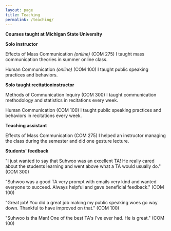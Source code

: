 ```yaml
---
layout: page
title: Teaching
permalink: /teaching/
---
```


**Courses taught at Michigan State University**

**Solo instructor**

  Effects of Mass Communication *(online)* (COM 275)
  I taught mass communication theories in summer online class.

  Human Communication *(online)* (COM 100)
  I taught public speaking practices and behaviors.

**Solo taught recitationinstructor**

  Methods of Communication Inquiry (COM 300)
  I taught communication methodology and statistics in recitations every week.

  Human Communication (COM 100)
  I taught public speaking practices and behaviors in recitations every week.

**Teaching assistant**

  Effects of Mass Communication (COM 275)
  I helped an instructor managing the class during the semester and did one gesture lecture.

**Students' feedback**

"I just wanted to say that Suhwoo was an excellent TA! He really cared about the students learning and went above what a TA would usually do." (COM 300)

"Suhwoo was a good TA very prompt with emails very kind and wanted everyone to succeed. Always helpful and gave beneficial feedback." (COM 100)

"Great job! You did a great job making my public speaking woes go way down. Thankful to have improved on that." (COM 100)

"Suhwoo is tha Man! One of the best TA's I've ever had. He is great." (COM 100)
